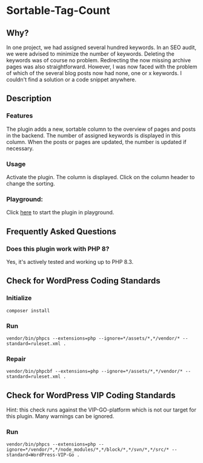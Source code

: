 # Sortable-Tag-Count

## Why?

In one project, we had assigned several hundred keywords. In an SEO audit, we were advised to minimize the number of keywords. Deleting the keywords was of course no problem. Redirecting the now missing archive pages was also straightforward. However, I was now faced with the problem of which of the several blog posts now had none, one or x keywords. I couldn't find a solution or a code snippet anywhere.

## Description

### Features

The plugin adds a new, sortable column to the overview of pages and posts in the backend. The number of assigned keywords is displayed in this column. When the posts or pages are updated, the number is updated if necessary.

### Usage

Activate the plugin. The column is displayed. Click on the column header to change the sorting.

### Playground:

Click [here](https://playground.wordpress.net/?mode=seamless#{%22landingPage%22:%22/wp-admin/edit.php%22,%22preferredVersions%22:{%22php%22:%228.2%22,%22wp%22:%22latest%22},%22features%22:{%22networking%22:true},%22steps%22:[{%22step%22:%22login%22,%22username%22:%22admin%22,%22password%22:%22password%22},{%22step%22:%22installPlugin%22,%22pluginZipFile%22:{%22resource%22:%22wordpress.org/plugins%22,%22slug%22:%22sortable-tag-count%22},%22options%22:{%22activate%22:true}}]}) to start the plugin in playground.

## Frequently Asked Questions

### Does this plugin work with PHP 8?

Yes, it's actively tested and working up to PHP 8.3.

## Check for WordPress Coding Standards

### Initialize

`composer install`

### Run

`vendor/bin/phpcs --extensions=php --ignore=*/assets/*,*/vendor/* --standard=ruleset.xml .`

### Repair

`vendor/bin/phpcbf --extensions=php --ignore=*/assets/*,*/vendor/* --standard=ruleset.xml .`

## Check for WordPress VIP Coding Standards

Hint: this check runs against the VIP-GO-platform which is not our target for this plugin. Many warnings can be ignored.

### Run

`vendor/bin/phpcs --extensions=php --ignore=*/vendor/*,*/node_modules/*,*/block/*,*/svn/*,*/src/* --standard=WordPress-VIP-Go .`